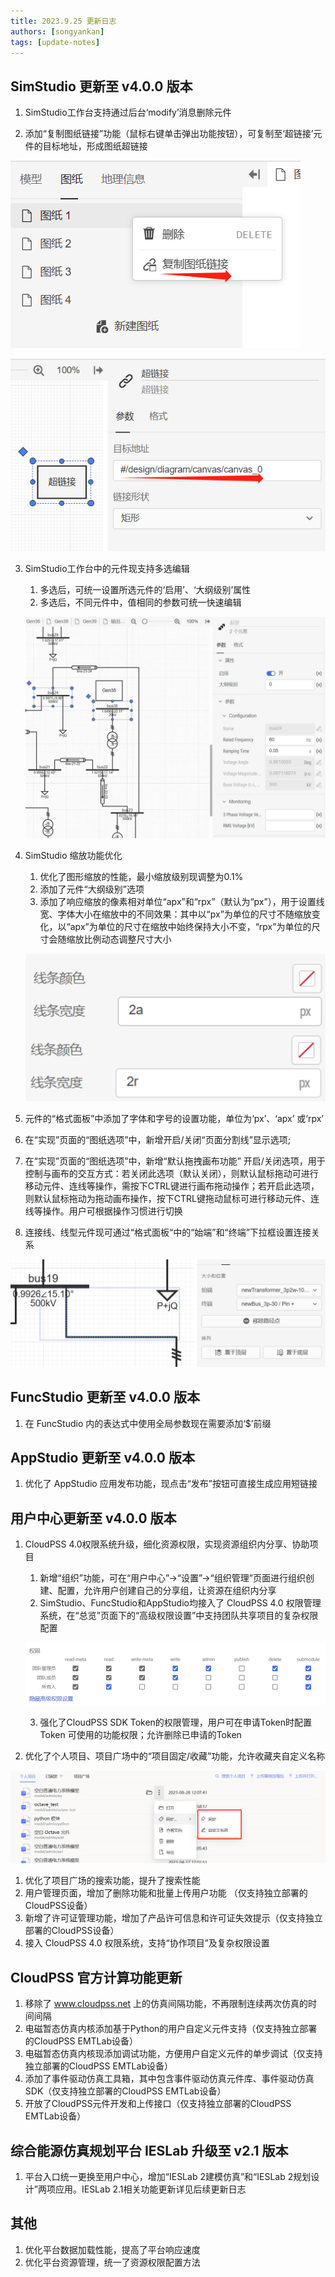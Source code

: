 ```yaml
---
title: 2023.9.25 更新日志
authors: [songyankan]
tags: [update-notes]
---
```


## SimStudio 更新至 v4.0.0 版本

1. SimStudio工作台支持通过后台‘modify’消息删除元件

2. 添加“复制图纸链接”功能（鼠标右键单击弹出功能按钮），可复制至‘超链接’元件的目标地址，形成图纸超链接

![第一步：复制图纸链接](./第一步：复制图纸链接.png)

![第二步：制作图纸超链接元件](./第二步：制作图纸超链接元件.png)

3. SimStudio工作台中的元件现支持多选编辑
   
   1. 多选后，可统一设置所选元件的‘启用’、‘大纲级别’属性
   2. 多选后，不同元件中，值相同的参数可统一快速编辑
   
   ![值相同的参数可统一快速编辑](./值相同的参数可统一快速编辑.png)

4. SimStudio 缩放功能优化
   
   1. 优化了图形缩放的性能，最小缩放级别现调整为0.1%
   2. 添加了元件“大纲级别”选项
   3. 添加了响应缩放的像素相对单位“apx”和“rpx”（默认为“px”），用于设置线宽、字体大小在缩放中的不同效果：其中以“px”为单位的尺寸不随缩放变化，以“apx”为单位的尺寸在缩放中始终保持大小不变，“rpx”为单位的尺寸会随缩放比例动态调整尺寸大小
   
   ![缩放的像素相对单位](./缩放的像素相对单位.png)

5. 元件的“格式面板”中添加了字体和字号的设置功能，单位为‘px’、‘apx’ 或‘rpx’
6. 在“实现”页面的“图纸选项”中，新增开启/关闭“页面分割线”显示选项;
7. 在“实现”页面的“图纸选项”中，新增“默认拖拽画布功能” 开启/关闭选项，用于控制与画布的交互方式：若关闭此选项（默认关闭），则默认鼠标拖动可进行移动元件、连线等操作，需按下CTRL键进行画布拖动操作；若开启此选项，则默认鼠标拖动为拖动画布操作，按下CTRL键拖动鼠标可进行移动元件、连线等操作。用户可根据操作习惯进行切换
8. 连接线、线型元件现可通过“格式面板“中的“始端”和“终端”下拉框设置连接关系
   
![通过格式面板配置连接线的连接关系](./通过格式面板配置连接线的连接关系.png)
   
## FuncStudio 更新至 v4.0.0 版本

1. 在 FuncStudio 内的表达式中使用全局参数现在需要添加‘$’前缀
   
## AppStudio 更新至 v4.0.0 版本


1. 优化了 AppStudio 应用发布功能，现点击“发布”按钮可直接生成应用短链接
   
## 用户中心更新至 v4.0.0 版本

1. CloudPSS 4.0权限系统升级，细化资源权限，实现资源组织内分享、协助项目
   1. 新增“组织”功能，可在“用户中心”->“设置”->“组织管理”页面进行组织创建、配置，允许用户创建自己的分享组，让资源在组织内分享
   2. SimStudio、FuncStudio和AppStudio均接入了 CloudPSS 4.0 权限管理系统，在“总览”页面下的“高级权限设置”中支持团队共享项目的复杂权限配置
   
   ![高级权限配置](./高级权限配置.png)

   3. 强化了CloudPSS SDK Token的权限管理，用户可在申请Token时配置Token 可使用的功能权限；允许删除已申请的Token
2. 优化了个人项目、项目广场中的“项目固定/收藏”功能，允许收藏夹自定义名称

![项目固定、自定义名称功能](./项目固定、自定义名称功能.png)

1. 优化了项目广场的搜索功能，提升了搜索性能
2. 用户管理页面，增加了删除功能和批量上传用户功能 （仅支持独立部署的CloudPSS设备）
3. 新增了许可证管理功能，增加了产品许可信息和许可证失效提示（仅支持独立部署的CloudPSS设备）
4. 接入 CloudPSS 4.0 权限系统，支持“协作项目”及复杂权限设置

## CloudPSS 官方计算功能更新

1. 移除了 www.cloudpss.net 上的仿真间隔功能，不再限制连续两次仿真的时间间隔
2. 电磁暂态仿真内核添加基于Python的用户自定义元件支持（仅支持独立部署的CloudPSS EMTLab设备） 
3. 电磁暂态仿真内核现添加调试功能，方便用户自定义元件的单步调试（仅支持独立部署的CloudPSS EMTLab设备）
4. 添加了事件驱动仿真工具箱，其中包含事件驱动仿真元件库、事件驱动仿真SDK（仅支持独立部署的CloudPSS EMTLab设备）
5. 开放了CloudPSS元件开发和上传接口（仅支持独立部署的CloudPSS EMTLab设备）

## 综合能源仿真规划平台 IESLab 升级至 v2.1 版本

1. 平台入口统一更换至用户中心，增加“IESLab 2建模仿真”和“IESLab 2规划设计”两项应用。IESLab 2.1相关功能更新详见后续更新日志
   
## 其他
1. 优化平台数据加载性能，提高了平台响应速度
2. 优化平台资源管理，统一了资源权限配置方法